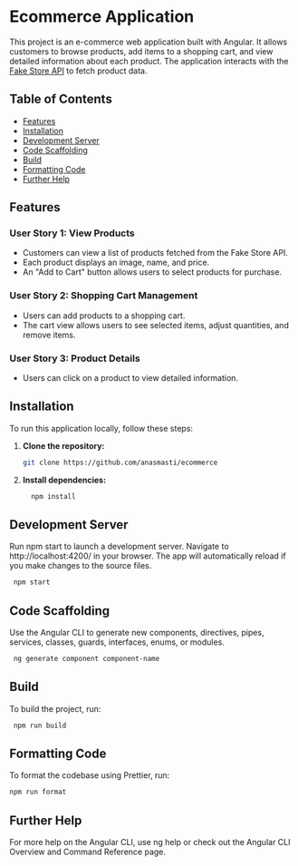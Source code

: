 # Ecommerce Application

This project is an e-commerce web application built with Angular. It allows customers to browse products, add items to a shopping cart, and view detailed information about each product. The application interacts with the [Fake Store API](https://fakestoreapi.com/) to fetch product data.

## Table of Contents

- [Features](#features)
- [Installation](#installation)
- [Development Server](#development-server)
- [Code Scaffolding](#code-scaffolding)
- [Build](#build)
- [Formatting Code](#formatting-code)
- [Further Help](#further-help)

## Features

### User Story 1: View Products

- Customers can view a list of products fetched from the Fake Store API.
- Each product displays an image, name, and price.
- An "Add to Cart" button allows users to select products for purchase.

### User Story 2: Shopping Cart Management

- Users can add products to a shopping cart.
- The cart view allows users to see selected items, adjust quantities, and remove items.

### User Story 3: Product Details

- Users can click on a product to view detailed information.

## Installation

To run this application locally, follow these steps:

1. **Clone the repository:**

   ```bash
   git clone https://github.com/anasmasti/ecommerce
   ```

1. **Install dependencies:**

   ```bash
     npm install
   ```

## Development Server

Run npm start to launch a development server. Navigate to http://localhost:4200/ in your browser. The app will automatically reload if you make changes to the source files.

```bash
 npm start
```

## Code Scaffolding

Use the Angular CLI to generate new components, directives, pipes, services, classes, guards, interfaces, enums, or modules.

```bash
 ng generate component component-name
```

## Build

To build the project, run:

```bash
 npm run build
```

## Formatting Code

To format the codebase using Prettier, run:

```bash
npm run format
```

## Further Help

For more help on the Angular CLI, use ng help or check out the Angular CLI Overview and Command Reference page.

```

```
